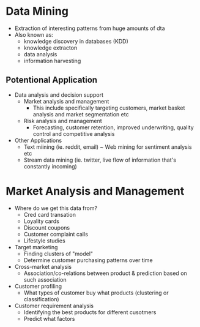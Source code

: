 # Data Mining
* Extraction of interesting patterns from huge amounts of dta
* Also known as:
  * knowledge discovery in databases (KDD)
  * knowledge extracton
  * data analysis
  * information harvesting

## Potentional Application
* Data analysis and decision support
  * Market analysis and management
    * This include specifically targeting customers, market basket analysis and market segmentation etc
  * Risk analysis and management
    * Forecasting, customer retention, improved underwriting, quality control and competitive analysis
* Other Applications
  * Text miining (ie. reddit, email) ~ Web mining for sentiment analysis etc
  * Stream data mining (ie. twitter, live flow of information that's constantly incoming)
  
# Market Analysis and Management
* Where do we get this data from?
  * Cred card transation
  * Loyality cards
  * Discount coupons
  * Customer complaint calls
  * Lifestyle studies
* Target marketing
  * Finding clusters of "model" 
  * Determine customer purchasing patterns over time
* Cross-market analysis
  * Association/co-relations between product & prediction based on such association
* Customer profiling
  * What types of customer buy what products (clustering or classification)
* Customer requirement analysis
  * Identifying the best products for different cusotmers
  * Predict what factors 